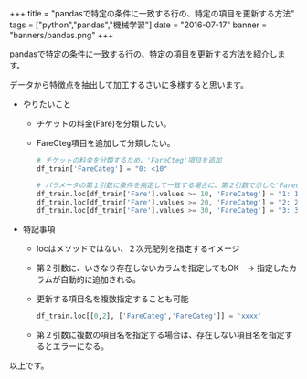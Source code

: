 +++
title = "pandasで特定の条件に一致する行の、特定の項目を更新する方法"
tags = ["python","pandas","機械学習"]
date = "2016-07-17"
banner = "banners/pandas.png"
+++

pandasで特定の条件に一致する行の、特定の項目を更新する方法を紹介します。

データから特徴点を抽出して加工するさいに多様すると思います。

<!--more-->

- やりたいこと
  - チケットの料金(Fare)を分類したい。
  - FareCteg項目を追加して分類したい。


    ```python
    # チケットの料金を分類するため、'FareCteg'項目を追加
    df_train['FareCateg'] = "0: <10"

    # パラメータの第１引数に条件を指定して一致する場合に、第２引数で示した'Farecteg'に値を設定する
    df_train.loc[df_train['Fare'].values >= 10, 'FareCateg'] = "1: 10<20"
    df_train.loc[df_train['Fare'].values >= 20, 'FareCateg'] = "2: 20<30"
    df_train.loc[df_train['Fare'].values >= 30, 'FareCateg'] = "3: 30+"
    ```


- 特記事項
  - locはメソッドではない、２次元配列を指定するイメージ
  - 第２引数に、いきなり存在しないカラムを指定してもOK　-> 指定したカラムが自動的に追加される。
  - 更新する項目名を複数指定することも可能

      ```python
      df_train.loc[[0,2], ['FareCateg','FareCateg']] = 'xxxx'
      ```

  - 第２引数に複数の項目名を指定する場合は、存在しない項目名を指定するとエラーになる。

以上です。
